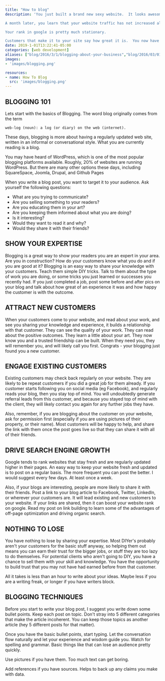 ```yaml
---
title: "How to blog"
description: 'You just built a brand new sexy website.  It looks awesome.  Your existing clients are going to love it.  You are about to get a ton of new customers.  The world is great.

A month later, you learn that your website traffic has not increased all that much.  

Your rank in google is pretty much stationary.  

Customers that make it to your site say how great it is.  You now have a web presence, and the customers who already know about you are finding you.  But you want more.  You want to grow faster.  You want to get new customers. Well, lets start with blogging.'
date: 2019-1-01T13:22:41-05:00
categories: [web development]
aliases: ["blog/2016/3/1/blogging-about-your-business","blog/2016/03/01/how-to-blog"]
images:
- 'images/blogging.png'

resources:
- name: How To Blog
  src: 'images/blogging.png'
---
```




BLOGGING 101
------------

Lets start with the basics of Blogging.  The word blog originally comes from the term

	web-log (noun): a log (or diary) on the web (internet).  

These days, blogging is more about having a regularly updated web site, written in an informal or conversational style.  What you are currently reading is a blog.

You may have heard of WordPress, which is one of the most popular blogging platforms available.  Roughly, 20% of websites are running WordPress.  But there are many other options these days, including SquareSpace, Joomla, Drupal, and Github Pages

When you write a blog post, you want to target it to your audience.  Ask yourself the following questions:

* What are you trying to communicate?  
* Are  you selling something to your readers?  
* Are you educating them in your art?  
* Are you keeping them informed about what you are doing?
* Is it interesting?
* Would they want to read it and why?  
* Would they share it with their friends?
 

SHOW YOUR EXPERTISE
-------------------

Blogging is a great way to show your readers you are an expert in your area.  Are you in construction?  How do your customers know what you do and if you are good at it?  Blogging is an easy way to share your knowledge with your customers.  Teach them simple DIY tricks.  Talk to them about the type of work you are doing, or some tricks you just learned or successes you recently had.  If you just completed a job, post some before and after pics on your blog and talk about how great of an experience it was and how happy the customer is with the outcome.

 

ATTRACT NEW CUSTOMERS
---------------------

When your customers come to your website, and read about your work, and see you sharing your knowledge and experience, it builds a relationship with that customer. They can see the quality of your work.  They can read about the positive outcomes.  They learn a little about your art. They now know you and a trusted friendship can be built.  When they need you, they will remember you, and will likely call you first.  Congrats - your blogging just found you a new customer.

 

ENGAGE EXISTING CUSTOMERS
-------------------------

Existing customers may check back regularly on your website.  They are likely to be repeat customers if you did a great job for them already.  If you customer starts following you on social media (eg Facebook), and regularly reads your blog, then you stay top of mind.  You will undoubtedly generate referral leads from this customer, and because you stayed top of mind with the client, they will likely contact you again for any further jobs they have.

Also, remember, if you are blogging about the customer on your website, ask for permission first (especially if you are using pictures of their property, or their name).  Most customers will be happy to help, and share the link with them once the post goes live so that they can share it with all of their friends.

 

DRIVE SEARCH ENGINE GROWTH
--------------------------

Google tends to rank websites that stay fresh and are regularly updated higher in their pages.  An easy way to keep your website fresh and updated is to post on a regular basis.  The more frequent you  can post the better.  I would suggest every few days.  At least once a week.

Also, if your blogs are interesting, people are more likely to share it with their friends.  Post a link to your blog article to Facebook, Twitter, LinkedIn, or wherever your customers are.  It will lead existing and new customers to your website.  If your links are shared, then it can boost your website rank on google.  Read my post on link building to learn some of the advantages of off-page optimization and driving organic search.

 

NOTHING TO LOSE
----------------

You have nothing to lose by sharing your expertise.  Most DIYer's probably aren't your customers for the basic stuff anyway, so helping them out means you can earn their trust for the bigger jobs, or stuff they are too lazy to do themselves.  For potential clients who aren't going to DIY, you have a chance to sell them with your skill and knowledge.  You have the opportunity to build trust that you may not have had earned before from that customer.

All it takes is less than an hour to write about your ideas.  Maybe less if you are a writing freak, or longer if you have writers block.  

 

BLOGGING TECHNIQUES
-------------------

Before you start to write your blog post, I suggest you write down some bullet points.  Keep each post on topic.  Don't stray into 5 different categories that make the article incoherent.  You can keep those topics as another article (hey 5 different posts for that matter).

Once you have the basic bullet points, start typing.  Let the conversation flow naturally and let your experience and wisdom guide you.  Watch for spelling and grammar.  Basic things like that can lose an audience pretty quickly.

Use pictures if you have them.  Too much text can get boring.

Add references if you have sources.  Helps to back up any claims you make with data.